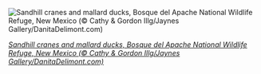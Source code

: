 
![Sandhill cranes and mallard ducks, Bosque del Apache National Wildlife Refuge, New Mexico (© Cathy & Gordon Illg/Jaynes Gallery/DanitaDelimont.com)](https://cn.bing.com//th?id=OHR.SandhillApache_EN-US7367797025_1920x1080.jpg&rf=LaDigue_1920x1080.jpg&pid=hp)

*[Sandhill cranes and mallard ducks, Bosque del Apache National Wildlife Refuge, New Mexico (© Cathy & Gordon Illg/Jaynes Gallery/DanitaDelimont.com)](https://www.bing.com/search?q=sandhill+cranes&form=hpcapt&filters=HpDate%3a%2220211009_0700%22)*

